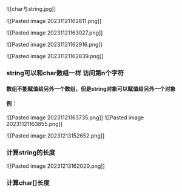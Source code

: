 ![[char与string.jpg]]


![[Pasted image 20231121162811.png]]

![[Pasted image 20231121163027.png]]


![[Pasted image 20231121162916.png]]

![[Pasted image 20231121162839.png]]

### string可以和char数组一样  访问第n个字符

#### 数组不能赋值给另外一个数组，但是string对象可以赋值给另外一个对象
#### 例：
![[Pasted image 20231121163735.png]]
![[Pasted image 20231121163855.png]]


![[Pasted image 20231213152652.png]]
### 计算string的长度
![[Pasted image 20231213162020.png]]
### 计算char[]长度